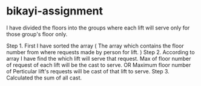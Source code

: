 # bikayi-assignment

I have divided the floors into the groups where each lift will serve only for those group's floor only.

Step 1. First I have sorted the array ( The array which contains the floor number from where requests made by person for lift. )
Step 2. According to array I have find the which lift will serve that request. Max of floor number of request of each lift will be the cast to serve. OR 
        Maximum floor number of Perticular lift's requests will be cast of that lift to serve. 
Step 3. Calculated the sum of all cast. 
